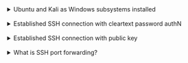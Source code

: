 <details>
<summary>Ubuntu and Kali as Windows subsystems installed</summary>

![](screenshoots/Ubuntu.png)
<br/>
![](screenshoots/Debian.png)
</details>
<br/>

<details>
<summary>
Established SSH connection with cleartext password authN
</summary>

#### Remote server
```diff
! Set PasswordAuth to Yes
```
![](screenshoots/sshd_config.png)
<br/>
![](screenshoots/ssh-server.png)
#### Client
![](screenshoots/client_access.png)
</details>
<br/>

<details>
<summary>
Established SSH connection with public key
</summary>

#### Client
![](screenshoots/scp_client.png)
<br/>

#### Remote server
![](screenshoots/pubkey_server.png)
```diff
! It's important to create authorized_keys file containing keys
user@DESKTOP-V7R5J56:~/.ssh$ cat uploaded_key.pub >> authorized_keys
```
<br/>
![](screenshoots/sshd_config2.png)

#### Client
![](screenshoots/client_pubkey-access.png)
</details>
<br/>

<details>
<summary>
What is SSH port forwarding?
</summary>

<p>
SSH port forwarding is a mechanism in SSH for tunneling application ports from the client machine to the server machine, or vice versa. 
It can be used for adding encryption to legacy applications, going through firewalls,
and some system administrators and IT professionals use it for opening backdoors into the internal network from their home machines. 
It can also be abused by hackers and malware to open access from the Internet to the internal network.
</p>

![](screenshoots/port-forwarding.png)
</details>


